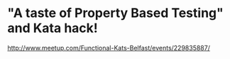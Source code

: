 # "A taste of Property Based Testing" and Kata hack!

http://www.meetup.com/Functional-Kats-Belfast/events/229835887/
